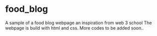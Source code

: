 # food_blog
A sample of a food blog webpage an inspiration from web 3 school 
The webpage is build with html and css.
More codes to be added soon..
